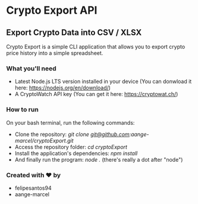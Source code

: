 # Crypto Export API

## Export Crypto Data into CSV / XLSX

Crypto Export is a simple CLI application that allows you to export crypto price history into a simple spreadsheet.

### What you'll need

- Latest Node.js LTS version installed in your device (You can donwload it here: https://nodejs.org/en/download/)
- A CryptoWatch API key (You can get it here: https://cryptowat.ch/)

### How to run

On your bash terminal, run the following commands:
- Clone the repository: _git clone git@github.com:aange-marcel/cryptoExport.git_
- Access the repository folder: _cd cryptoExport_
- Install the application's dependencies: _npm install_ 
- And finally run the program: _node ._ (there's really a dot after "node")

### Created with ❤️ by

- felipesantos94
- aange-marcel
